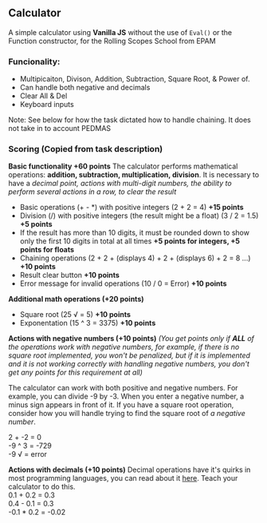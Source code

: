 ## Calculator

A simple calculator using **Vanilla JS** without the use of ```Eval()``` or the Function constructor, for the Rolling Scopes School from EPAM 

### Funcionality: 
- Multipicaiton, Divison, Addition, Subtraction, Square Root, & Power of. 
- Can handle both negative and decimals
- Clear All & Del
- Keyboard inputs


Note: See below for how the task dictated how to handle chaining. It does not take in to account PEDMAS




### Scoring (Copied from task description)
**Basic functionality +60 points**
The calculator performs mathematical operations: **addition, subtraction, multiplication, division**. 
It is necessary to have a *decimal point, actions with multi-digit numbers, the ability to perform several actions in a row, to clear the result*
- Basic operations (+ - *) with positive integers (2 + 2 = 4) **+15 points**
- Division (/) with positive integers (the result might be a float) (3 / 2 = 1.5) **+5 points**
- If the result has more than 10 digits, it must be rounded down to show only the first 10 digits in total at all times **+5 points for integers, +5 points for floats**
- Chaining operations (2 + 2 + (displays 4) + 2 + (displays 6) + 2 = 8 ...) **+10 points**
- Result clear button **+10 points**
- Error message for invalid operations (10 / 0 = Error) **+10 points**

**Additional math operations (+20 points)**
- Square root (25 √ = 5) **+10 points**
- Exponentation (15 ^ 3 = 3375) **+10 points**

**Actions with negative numbers (+10 points)**
*(You get points only if **ALL** of the operations work with negative numbers, for example, if there is no square root implemented, you won't be penalized, but if it is implemented and it is not working correctly with handling negative numbers, you don't get any points for this requirement at all)*

The calculator can work with both positive and negative numbers. For example, you can divide -9 by -3. When you enter a negative number, a minus sign appears in front of it. 
If you have a square root operation, consider how you will handle trying to find the square root of *a negative number*.

2 + -2 = 0\
-9 ^ 3  = -729\
-9 √  = error

**Actions with decimals (+10 points)**
Decimal operations have it's quirks in most programming languages, you can read about it [here](https://betterprogramming.pub/why-is-0-1-0-2-not-equal-to-0-3-in-most-programming-languages-99432310d476). Teach your calculator to do this.\
0.1 + 0.2 = 0.3\
0.4 - 0.1 = 0.3\
-0.1 * 0.2 = -0.02
